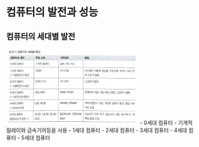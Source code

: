 컴퓨터의 발전과 성능
===============

컴퓨터의 세대별 발전
---------------
<img src = "./imgs/computer_generation.png"  width="70%" height="40%">
- 0세대 컴퓨터 
    - 기계적 릴레이와 금속기어등을 사용
- 1세대 컴퓨터
- 2세대 컴퓨터
- 3세대 컴퓨터
- 4세대 컴퓨터
- 5세대 컴퓨터

